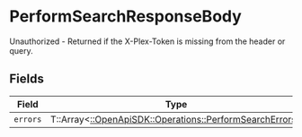 # PerformSearchResponseBody

Unauthorized - Returned if the X-Plex-Token is missing from the header or query.


## Fields

| Field                                                                                                     | Type                                                                                                      | Required                                                                                                  | Description                                                                                               |
| --------------------------------------------------------------------------------------------------------- | --------------------------------------------------------------------------------------------------------- | --------------------------------------------------------------------------------------------------------- | --------------------------------------------------------------------------------------------------------- |
| `errors`                                                                                                  | T::Array<[::OpenApiSDK::Operations::PerformSearchErrors](../../models/operations/performsearcherrors.md)> | :heavy_minus_sign:                                                                                        | N/A                                                                                                       |